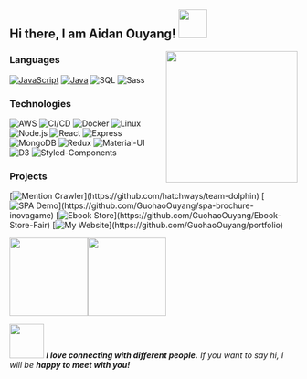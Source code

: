 <h2>Hi there, I am Aidan Ouyang! <img src="https://media.giphy.com/media/VdWP737yPAGXDL5r0y/giphy.gif" width="50"></h2>
<img align='right' src="https://media.giphy.com/media/1NYkJ0wTvncdXV5dN5/giphy.gif" width="230">

### Languages

[![JavaScript](https://img.shields.io/badge/-JavaScript-000?&logo=JavaScript&logoColor=ddc508)](https://github.com/adamalston?tab=repositories&q=&type=&language=javascript)
[![Java](https://img.shields.io/badge/-Java-000?&logo=Java&logoColor=007396)](https://github.com/adamalston?tab=repositories&q=&type=&language=java)
![SQL](https://img.shields.io/badge/-SQL-000?&logo=MySQL&logoColor=4479A1)
![Sass](https://img.shields.io/badge/-SASS-000?&logo=SASS)

### Technologies

![AWS](https://img.shields.io/badge/-AWS-000?&logo=Amazon-AWS&logoColor=FF9900)
![CI/CD](https://img.shields.io/badge/-CI%2FCD-000?&logo=CircleCI&logoColor=888)
![Docker](https://img.shields.io/badge/-Docker-000?&logo=Docker)
![Linux](https://img.shields.io/badge/-Linux-000?&logo=Linux&logoColor=FCC624)
![Node.js](https://img.shields.io/badge/-Node.js-000?&logo=node.js)
![React](https://img.shields.io/badge/-React-000?&logo=React)
![Express](https://img.shields.io/badge/Express.js-000?&logo=Express)
![MongoDB](https://img.shields.io/badge/MongoDB-000?&logo=mongodb)
![Redux](https://img.shields.io/badge/Redux-000?&logo=redux)
![Material-UI](https://img.shields.io/badge/Material--UI-000?&logo=material-ui)
![D3](https://img.shields.io/badge/D3.js-000?&logo=d3.js)
![Styled-Components](https://img.shields.io/badge/styled--components-000?&logo=styled-components)

### Projects

[![Mention Crawler](https://img.shields.io/badge/-🪲%20Mention%20Crawler-000?)](https://github.com/hatchways/team-dolphin)
[![SPA Demo](https://img.shields.io/badge/-🔬%20SPA-000?)](https://github.com/GuohaoOuyang/spa-brochure-inovagame)
[![Ebook Store](https://img.shields.io/badge/-🔊%20Ebook%20Store-000?)](https://github.com/GuohaoOuyang/Ebook-Store-Fair)
[![My Website](https://img.shields.io/badge/-🧬%20My%20Website-000?)](https://github.com/GuohaoOuyang/portfolio)

<img height="137px" src="https://github-readme-stats.vercel.app/api?username=GuohaoOuyang&hide_title=true&show_icons=true&include_all_commits=true&count_private=true&line_height=21&text_color=000&icon_color=000&bg_color=0,74EBD5,86A8E7,ACB6E5&theme=dark" /><!-- wi*quL3fcV --><img height="137px" src="https://github-readme-stats.vercel.app/api/top-langs/?username=GuohaoOuyang&hide=eiffel&hide_title=true&hide_border=true&layout=compact&langs_count=7&text_color=000&icon_color=fff&bg_color=0,ACB6E5,91EAE4&theme=graywhite" />

<img src="https://media.giphy.com/media/aBjluDlnSEdPEJGVYn/giphy.gif" width="60"> <em><b>I love connecting with different people.</b> If you want to say hi, I will be <b>happy to meet with you!</b></em>


<!---
GuohaoOuyang/GuohaoOuyang is a ✨ special ✨ repository because its `README.md` (this file) appears on your GitHub profile.
You can click the Preview link to take a look at your changes.
--->

